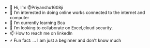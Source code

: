 - 👋 Hi, I’m @Priyanshu1608ji
- 👀 I’m interested in doing online works connected  to the internet and computer
- 🌱 I’m currently learning Bca
- 💞️ I’m looking to collaborate on Excel,cloud security.
- 📫 How to reach me on linkedln
- ⚡ Fun fact: ... I am just a beginner and don't know much 

<!---
Priyanshu1608ji/Priyanshu1608ji is a ✨ special ✨ repository because its `README.md` (this file) appears on your GitHub profile.
You can click the Preview link to take a look at your changes.
--->
